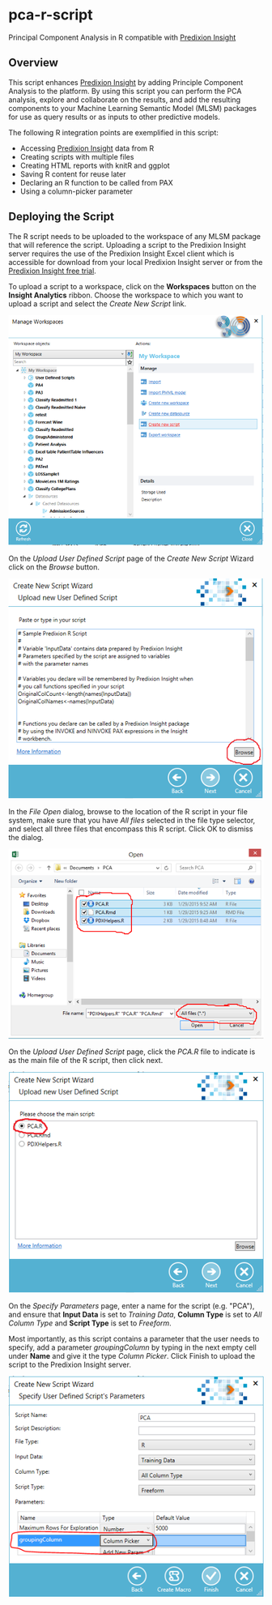 # pca-r-script

Principal Component Analysis in R compatible with [Predixion Insight][1]

## Overview
This script enhances [Predixion Insight][1] by adding Principle Component Analysis to the platform.  By using this script you can perform the PCA analysis, explore and collaborate on the results, and add the resulting components to your Machine Learning Semantic Model (MLSM) packages for use as query results or as inputs to other predictive models.


The following R integration points are exemplified in this script:

- Accessing [Predixion Insight][1] data from R 
- Creating scripts with multiple files
- Creating HTML reports with knitR and ggplot
- Saving R content for reuse later
- Declaring an R function to be called from PAX
- Using a column-picker parameter

[1]: http://cloud.predixionsoftware.com

## Deploying the Script
The R script needs to be uploaded to the workspace of any MLSM package that will reference the script.  Uploading a script to the Predixion Insight server requires the use of the Predixion Insight Excel client which is accessible for download from your local Predixion Insight server or from the [Predixion Insight free trial][2].

To upload a script to a workspace, click on the **Workspaces** button on the **Insight Analytics** ribbon.  Choose the workspace to which you want to upload a script and select the *Create New Script* link.

![](./images/Workspaces.png)

On the *Upload User Defined Script* page of the *Create New Script* Wizard click on the *Browse* button.

![](./images/Browse.png)

In the *File Open* dialog, browse to the location of the R script in your file system, make sure that you have *All files* selected in the file type selector, and select all three files that encompass this R script.  Click OK to dismiss the dialog.

![](./images/MultipleFiles.png)

On the *Upload User Defined Script* page, click the *PCA.R* file to indicate is as the main file of the R script, then click next.

![](./images/MainFile.png)

On the *Specify Parameters* page, enter a name for the script (e.g. "PCA"), and ensure that **Input Data** is set to *Training Data*, **Column Type** is set to *All Column Type* and **Script Type** is set to *Freeform*.

Most importantly, as this script contains a parameter that the user needs to specify, add a parameter *groupingColumn* by typing in the next empty cell under **Name** and give it the type *Column Picker*.  Click Finish to upload the script to the Predixion Insight server.

![](./images/Parameters.png)




[2]: https://www.predixionsoftware.com/free-trial

